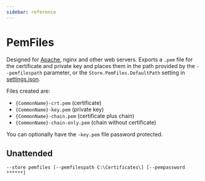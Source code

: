 ```yaml
---
sidebar: reference
---
```


# PemFiles
Designed for [Apache](/manual/advanced-use/examples/apache), nginx and other web servers. 
Exports a `.pem` file for the certificate and private key and places them in 
the path provided by the `--pemfilespath` parameter, or the `Store.PemFiles.DefaultPath` 
setting in [settings.json](/reference/settings). 

Files created are:
- `{CommonName}-crt.pem` (certificate)
- `{CommonName}-key.pem` (private key)
- `{CommonName}-chain.pem` (certificate plus chain)
- `{CommonName}-chain-only.pem` (chain without certificate)

You can optionally have the `-key.pem` file password protected.

## Unattended
`--store pemfiles [--pemfilespath C:\Certificates\] [--pempassword ******]`